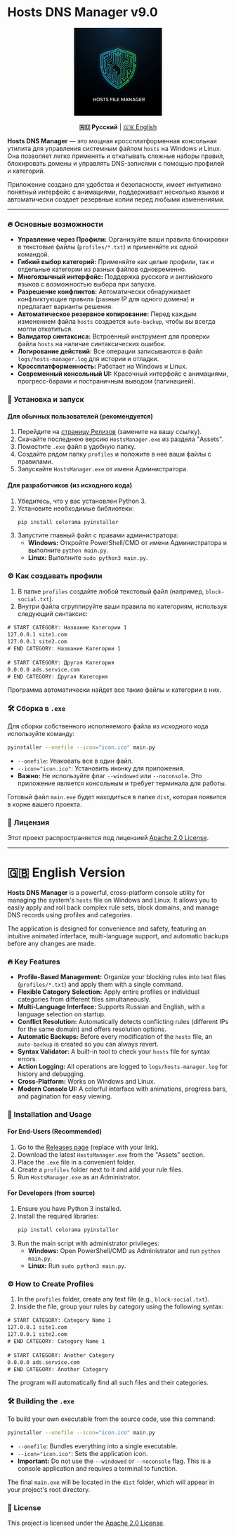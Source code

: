 # Hosts DNS Manager v9.0

<p align="center">
  <img src="Assets/icon.jpg" alt="Логотип" width="200"/>
</p>

<p align="center">
  <strong>🇷🇺 Русский</strong> | <a href="#eng-version">🇬🇧 English</a>
</p>

**Hosts DNS Manager** — это мощная кроссплатформенная консольная утилита для управления системным файлом `hosts` на Windows и Linux. Она позволяет легко применять и откатывать сложные наборы правил, блокировать домены и управлять DNS-записями с помощью профилей и категорий.

Приложение создано для удобства и безопасности, имеет интуитивно понятный интерфейс с анимациями, поддерживает несколько языков и автоматически создает резервные копии перед любыми изменениями.

---

### 🔥 Основные возможности

* **Управление через Профили:** Организуйте ваши правила блокировки в текстовые файлы (`profiles/*.txt`) и применяйте их одной командой.
* **Гибкий выбор категорий:** Применяйте как целые профили, так и отдельные категории из разных файлов одновременно.
* **Многоязычный интерфейс:** Поддержка русского и английского языков с возможностью выбора при запуске.
* **Разрешение конфликтов:** Автоматически обнаруживает конфликтующие правила (разные IP для одного домена) и предлагает варианты решения.
* **Автоматическое резервное копирование:** Перед каждым изменением файла `hosts` создается `auto-backup`, чтобы вы всегда могли откатиться.
* **Валидатор синтаксиса:** Встроенный инструмент для проверки файла `hosts` на наличие синтаксических ошибок.
* **Логирование действий:** Все операции записываются в файл `logs/hosts-manager.log` для истории и отладки.
* **Кроссплатформенность:** Работает на Windows и Linux.
* **Современный консольный UI:** Красочный интерфейс с анимациями, прогресс-барами и постраничным выводом (пагинацией).

### 🚀 Установка и запуск

#### Для обычных пользователей (рекомендуется)

1. Перейдите на [страницу Релизов](https://github.com/YOUR_LOGIN/Hosts_DNS/releases) (замените на вашу ссылку).
2. Скачайте последнюю версию `HostsManager.exe` из раздела "Assets".
3. Поместите `.exe` файл в удобную папку.
4. Создайте рядом папку `profiles` и положите в нее ваши файлы с правилами.
5. Запускайте `HostsManager.exe` от имени Администратора.

#### Для разработчиков (из исходного кода)

1. Убедитесь, что у вас установлен Python 3.
2. Установите необходимые библиотеки:
   ```bash
   pip install colorama pyinstaller
   ```
3. Запустите главный файл с правами администратора:
   * **Windows:** Откройте PowerShell/CMD от имени Администратора и выполните `python main.py`.
   * **Linux:** Выполните `sudo python3 main.py`.

### ⚙️ Как создавать профили

1. В папке `profiles` создайте любой текстовый файл (например, `block-social.txt`).
2. Внутри файла сгруппируйте ваши правила по категориям, используя следующий синтаксис:

```
# START CATEGORY: Название Категории 1
127.0.0.1 site1.com
127.0.0.1 site2.com
# END CATEGORY: Название Категории 1

# START CATEGORY: Другая Категория
0.0.0.0 ads.service.com
# END CATEGORY: Другая Категория
```

Программа автоматически найдет все такие файлы и категории в них.

### 🛠️ Сборка в `.exe`

Для сборки собственного исполняемого файла из исходного кода используйте команду:

```bash
pyinstaller --onefile --icon="icon.ico" main.py
```

* `--onefile`: Упаковать все в один файл.
* `--icon="icon.ico"`: Установить иконку для приложения.
* **Важно:** Не используйте флаг `--windowed` или `--noconsole`. Это приложение является консольным и требует терминала для работы.

Готовый файл `main.exe` будет находиться в папке `dist`, которая появится в корне вашего проекта.

### 📄 Лицензия

Этот проект распространяется под лицензией [Apache 2.0 License](LICENSE).

---

# <a name="eng-version"></a>🇬🇧 English Version

**Hosts DNS Manager** is a powerful, cross-platform console utility for managing the system's `hosts` file on Windows and Linux. It allows you to easily apply and roll back complex rule sets, block domains, and manage DNS records using profiles and categories.

The application is designed for convenience and safety, featuring an intuitive animated interface, multi-language support, and automatic backups before any changes are made.

### 🔥 Key Features

* **Profile-Based Management:** Organize your blocking rules into text files (`profiles/*.txt`) and apply them with a single command.
* **Flexible Category Selection:** Apply entire profiles or individual categories from different files simultaneously.
* **Multi-Language Interface:** Supports Russian and English, with a language selection on startup.
* **Conflict Resolution:** Automatically detects conflicting rules (different IPs for the same domain) and offers resolution options.
* **Automatic Backups:** Before every modification of the `hosts` file, an `auto-backup` is created so you can always revert.
* **Syntax Validator:** A built-in tool to check your `hosts` file for syntax errors.
* **Action Logging:** All operations are logged to `logs/hosts-manager.log` for history and debugging.
* **Cross-Platform:** Works on Windows and Linux.
* **Modern Console UI:** A colorful interface with animations, progress bars, and pagination for easy viewing.

### 🚀 Installation and Usage

#### For End-Users (Recommended)

1. Go to the [Releases page](https://github.com/YOUR_LOGIN/Hosts_DNS/releases) (replace with your link).
2. Download the latest `HostsManager.exe` from the "Assets" section.
3. Place the `.exe` file in a convenient folder.
4. Create a `profiles` folder next to it and add your rule files.
5. Run `HostsManager.exe` as an Administrator.

#### For Developers (from source)

1. Ensure you have Python 3 installed.
2. Install the required libraries:
   ```bash
   pip install colorama pyinstaller
   ```
3. Run the main script with administrator privileges:
   * **Windows:** Open PowerShell/CMD as Administrator and run `python main.py`.
   * **Linux:** Run `sudo python3 main.py`.

### ⚙️ How to Create Profiles

1. In the `profiles` folder, create any text file (e.g., `block-social.txt`).
2. Inside the file, group your rules by category using the following syntax:

```
# START CATEGORY: Category Name 1
127.0.0.1 site1.com
127.0.0.1 site2.com
# END CATEGORY: Category Name 1

# START CATEGORY: Another Category
0.0.0.0 ads.service.com
# END CATEGORY: Another Category
```

The program will automatically find all such files and their categories.

### 🛠️ Building the `.exe`

To build your own executable from the source code, use this command:

```bash
pyinstaller --onefile --icon="icon.ico" main.py
```

* `--onefile`: Bundles everything into a single executable.
* `--icon="icon.ico"`: Sets the application icon.
* **Important:** Do not use the `--windowed` or `--noconsole` flag. This is a console application and requires a terminal to function.

The final `main.exe` will be located in the `dist` folder, which will appear in your project's root directory.

### 📄 License

This project is licensed under the [Apache 2.0 License](LICENSE).
